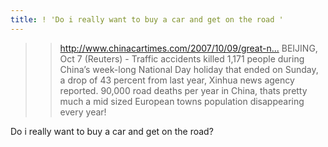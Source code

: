 ```yaml
---
title: ! 'Do i really want to buy a car and get on the road '
---
```


<blockquote>
  <blockquote>
    <p><a href="http://www.chinacartimes.com/2007/10/09/great-news-road-deaths-down-43-last-week/">http://www.chinacartimes.com/2007/10/09/great-n...</a>
     BEIJING, Oct 7 (Reuters) - Traffic accidents killed 1,171 people during China’s week-long National Day holiday that ended on Sunday, a drop of 43 percent from last year, Xinhua news agency reported.
    90,000 road deaths per year in China, thats pretty much a mid sized European towns population disappearing every year!</p>
  </blockquote>
</blockquote>

<p>Do i really want to buy a car and get on the road?</p>
